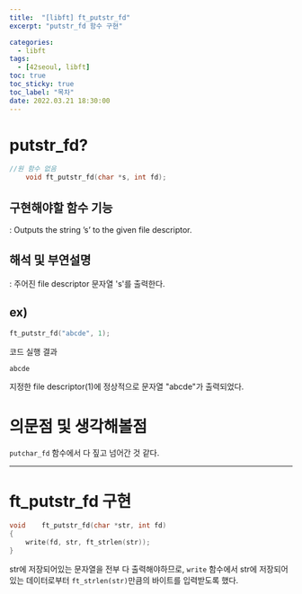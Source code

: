 ```yaml
---
title:  "[libft] ft_putstr_fd"
excerpt: "putstr_fd 함수 구현"

categories:
  - libft
tags:
  - [42seoul, libft]
toc: true
toc_sticky: true
toc_label: "목차"
date: 2022.03.21 18:30:00
---
```


# putstr_fd?

```c
//원 함수 없음
    void ft_putstr_fd(char *s, int fd);
```

## 구현해야할 함수 기능    
:  Outputs the string ’s’ to the given file descriptor.    

## 해석 및 부연설명    
:  주어진 file descriptor 문자열 's'를 출력한다.    

## ex)    
```c
ft_putstr_fd("abcde", 1);

```
코드 실행 결과
```c
abcde
```
지정한 file descriptor(1)에 정상적으로 문자열 "abcde"가 출력되었다.    

# 의문점 및 생각해볼점    
`putchar_fd` 함수에서 다 짚고 넘어간 것 같다.    

***

# ft_putstr_fd 구현

```c
void	ft_putstr_fd(char *str, int fd)
{
	write(fd, str, ft_strlen(str));
}

```
str에 저장되어있는 문자열을 전부 다 출력해야하므로, `write` 함수에서 str에 저장되어있는 데이터로부터 `ft_strlen(str)`만큼의 바이트를 입력받도록 했다.    

